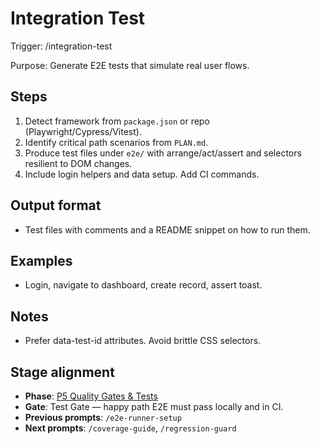 # Integration Test

Trigger: /integration-test

Purpose: Generate E2E tests that simulate real user flows.

## Steps

1. Detect framework from `package.json` or repo (Playwright/Cypress/Vitest).
2. Identify critical path scenarios from `PLAN.md`.
3. Produce test files under `e2e/` with arrange/act/assert and selectors resilient to DOM changes.
4. Include login helpers and data setup. Add CI commands.

## Output format

- Test files with comments and a README snippet on how to run them.

## Examples

- Login, navigate to dashboard, create record, assert toast.

## Notes

- Prefer data-test-id attributes. Avoid brittle CSS selectors.

## Stage alignment

- **Phase**: [P5 Quality Gates & Tests](WORKFLOW.md#p5-quality-gates--tests)
- **Gate**: Test Gate — happy path E2E must pass locally and in CI.
- **Previous prompts**: `/e2e-runner-setup`
- **Next prompts**: `/coverage-guide`, `/regression-guard`
